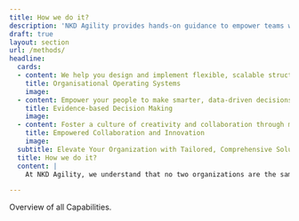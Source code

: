 ```yaml
---
title: How we do it?
description: 'NKD Agility provides hands-on guidance to empower teams with the skills and best practices needed to deliver high-quality, scalable solutions that align with business goals. '
draft: true
layout: section
url: /methods/
headline:
  cards:
  - content: We help you design and implement flexible, scalable structures to drive efficiency and innovation. Whether through dynamic product operating models, decentralized cell-based designs, or treating your company as an evolving product, our methods ensure your organization is built for long-term success.
    title: Organisational Operating Systems
    image: 
  - content: Empower your people to make smarter, data-driven decisions. From applying metrics to guide continuous improvement to optimizing workflows with Kanban strategies, we help ensure every decision enhances value delivery and team performance.
    title: Evidence-based Decision Making
    image: 
  - content: Foster a culture of creativity and collaboration through methods like Scrum, Liberating Structures, and Open Space. We enable your teams to self-organize, innovate, and deliver impactful results.
    title: Empowered Collaboration and Innovation
    image: 
  subtitle: Elevate Your Organization with Tailored, Comprehensive Solutions
  title: How we do it?
  content: |
    At NKD Agility, we understand that no two organizations are the same. That’s why we offer a diverse range of strategies designed to fit your unique needs—without being confined to one specific approach. Here’s a glimpse into how we can support your business transformation with flexibility, innovation, and depth

---
```




Overview of all Capabilities.


